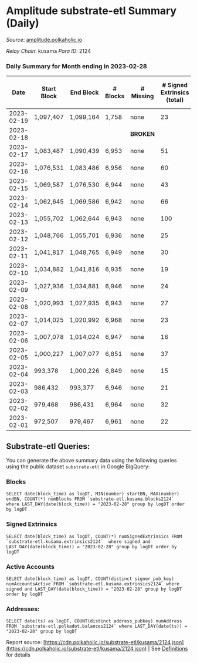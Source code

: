 # Amplitude substrate-etl Summary (Daily)

_Source_: [amplitude.polkaholic.io](https://amplitude.polkaholic.io)

*Relay Chain*: kusama
*Para ID*: 2124



### Daily Summary for Month ending in 2023-02-28


| Date | Start Block | End Block | # Blocks | # Missing | # Signed Extrinsics (total) | # Active Accounts | # Addresses with Balances | # Events | # Transfers | # XCM Transfers In | # XCM Transfers Out |
| ---- | ----------- | --------- | -------- | --------- | --------------------------- | ----------------- | ------------------------- | -------- | ----------- | ------------------ | ------------------- |
| 2023-02-19 | 1,097,407 | 1,099,164 | 1,758 | none  | 23 | 9 |  | 3,681 | 3  |   |   |
| 2023-02-18 |  |  |  |  **BROKEN**  |  |  | 813 |  |   |   |   |
| 2023-02-17 | 1,083,487 | 1,090,439 | 6,953 | none  | 51 | 16 | 811 | 14,319 | 7  |   |   |
| 2023-02-16 | 1,076,531 | 1,083,486 | 6,956 | none  | 60 | 21 | 807 | 14,409 | 21  |   |   |
| 2023-02-15 | 1,069,587 | 1,076,530 | 6,944 | none  | 43 | 20 | 795 | 14,251 | 12  |   |   |
| 2023-02-14 | 1,062,645 | 1,069,586 | 6,942 | none  | 66 | 21 | 789 | 14,421 | 25  |   |   |
| 2023-02-13 | 1,055,702 | 1,062,644 | 6,943 | none  | 100 | 27 | 770 | 14,692 | 68  |   |   |
| 2023-02-12 | 1,048,766 | 1,055,701 | 6,936 | none  | 25 | 14 | 733 | 14,087 | 1  |   |   |
| 2023-02-11 | 1,041,817 | 1,048,765 | 6,949 | none  | 30 | 14 | 732 | 14,146 | 4  |   |   |
| 2023-02-10 | 1,034,882 | 1,041,816 | 6,935 | none  | 19 | 11 | 729 | 14,035 | 4  |   |   |
| 2023-02-09 | 1,027,936 | 1,034,881 | 6,946 | none  | 24 | 10 | 727 | 14,066 |   |   |   |
| 2023-02-08 | 1,020,993 | 1,027,935 | 6,943 | none  | 27 | 11 | 727 | 14,081 |   |   |   |
| 2023-02-07 | 1,014,025 | 1,020,992 | 6,968 | none  | 23 | 9 | 727 | 14,110 |   |   |   |
| 2023-02-06 | 1,007,078 | 1,014,024 | 6,947 | none  | 16 | 7 | 727 | 14,026 |   |   |   |
| 2023-02-05 | 1,000,227 | 1,007,077 | 6,851 | none  | 37 | 14 | 727 | 13,970 |   |   |   |
| 2023-02-04 | 993,378 | 1,000,226 | 6,849 | none  | 15 | 7 | 727 | 13,819 |   |   |   |
| 2023-02-03 | 986,432 | 993,377 | 6,946 | none  | 21 | 10 | 727 | 14,049 |   |   |   |
| 2023-02-02 | 979,468 | 986,431 | 6,964 | none  | 32 | 14 | 727 | 14,158 |   |   |   |
| 2023-02-01 | 972,507 | 979,467 | 6,961 | none  | 22 | 10 | 727 | 14,097 |   |   |   |

## Substrate-etl Queries:
You can generate the above summary data using the following queries using the public dataset `substrate-etl` in Google BigQuery:


### Blocks
```
SELECT date(block_time) as logDT, MIN(number) startBN, MAX(number) endBN, COUNT(*) numBlocks FROM `substrate-etl.kusama.blocks2124`  where LAST_DAY(date(block_time)) = "2023-02-28" group by logDT order by logDT
```


### Signed Extrinsics
```
SELECT date(block_time) as logDT, COUNT(*) numSignedExtrinsics FROM `substrate-etl.kusama.extrinsics2124`  where signed and LAST_DAY(date(block_time)) = "2023-02-28" group by logDT order by logDT
```


### Active Accounts
```
SELECT date(block_time) as logDT, COUNT(distinct signer_pub_key) numAccountsActive FROM `substrate-etl.kusama.extrinsics2124` where signed and LAST_DAY(date(block_time)) = "2023-02-28" group by logDT order by logDT
```


### Addresses:
```
SELECT date(ts) as logDT, COUNT(distinct address_pubkey) numAddress FROM `substrate-etl.polkadot.balances2124` where LAST_DAY(date(ts)) = "2023-02-28" group by logDT
```



Report source: [https://cdn.polkaholic.io/substrate-etl/kusama/2124.json](https://cdn.polkaholic.io/substrate-etl/kusama/2124.json) | See [Definitions](/DEFINITIONS.md) for details
